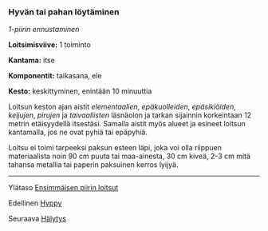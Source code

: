 ### Hyvän tai pahan löytäminen

*1-piirin ennustaminen*

**Loitsimisviive:** 1 toiminto

**Kantama:** itse

**Komponentit:** taikasana, ele

**Kesto:** keskittyminen, enintään 10 minuuttia

Loitsun keston ajan aistit *elementaalien*, *epäkuolleiden*, *epäsikiöiden*,
*keijujen*, *pirujen* ja *taivaallisten* läsnäolon ja tarkan
sijainnin korkeintaan 12 metrin etäisyydellä itsestäsi. Samalla
aistit myös alueet ja esineet loitsun kantamalla, jos ne ovat
pyhiä tai epäpyhiä.

Loitsu ei toimi tarpeeksi paksun esteen läpi, joka voi olla
riippuen materiaalista noin 90 cm puuta tai maa-ainesta, 30
cm kiveä, 2-3 cm mitä tahansa metallia tai paperin paksuinen
kerros lyijyä.

----

Ylätaso [Ensimmäisen piirin loitsut](1_piirin_loitsut.md)

Edellinen [Hyppy](Hyppy.md)

Seuraava [Hälytys](Hälytys.md)
